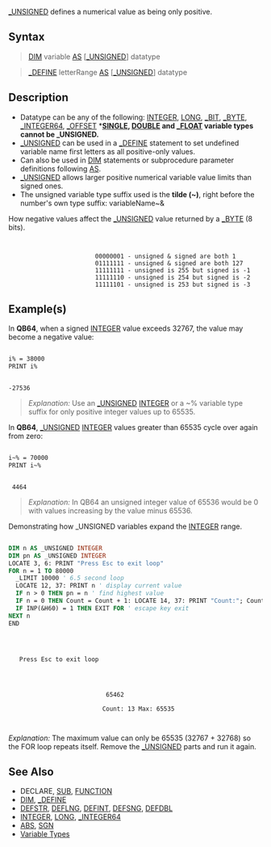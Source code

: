 [_UNSIGNED](_UNSIGNED) defines a numerical value as being only positive.


## Syntax
 
>  [DIM](DIM) variable [AS](AS) [[_UNSIGNED](_UNSIGNED)] datatype

>  [_DEFINE](_DEFINE) letterRange [AS](AS) [[_UNSIGNED](_UNSIGNED)] datatype


## Description

* Datatype can be any of the following: [INTEGER](INTEGER), [LONG](LONG), [_BIT](_BIT), [_BYTE](_BYTE), [_INTEGER64](_INTEGER64), [_OFFSET](_OFFSET)
***[SINGLE](SINGLE), [DOUBLE](DOUBLE) and [_FLOAT](_FLOAT) variable types cannot be _UNSIGNED.**
* [_UNSIGNED](_UNSIGNED) can be used in a [_DEFINE](_DEFINE) statement to set undefined variable name first letters as all positive-only values.
* Can also be used in [DIM](DIM) statements or subprocedure parameter definitions following [AS](AS).
* [_UNSIGNED](_UNSIGNED) allows larger positive numerical variable value limits than signed ones.
* The unsigned variable type suffix used is the **tilde (~)**, right before the number's own type suffix: variableName~&


How negative values affect the [_UNSIGNED](_UNSIGNED) value returned by a [_BYTE](_BYTE) (8 bits). 

```text


                        00000001 - unsigned & signed are both 1    
                        01111111 - unsigned & signed are both 127  
                        11111111 - unsigned is 255 but signed is -1
                        11111110 - unsigned is 254 but signed is -2
                        11111101 - unsigned is 253 but signed is -3

```



## Example(s)

 In **QB64**, when a signed [INTEGER](INTEGER) value exceeds 32767, the value may become a negative value:

```vb

i% = 38000
PRINT i% 

```
```text

-27536

```

> *Explanation:* Use an [_UNSIGNED](_UNSIGNED) [INTEGER](INTEGER) or a ~% variable type suffix for only positive integer values up to 65535.


In **QB64**, [_UNSIGNED](_UNSIGNED) [INTEGER](INTEGER) values greater than 65535 cycle over again from zero:

```vb

i~% = 70000
PRINT i~% 

```
```text

 4464

```

> *Explanation:* In QB64 an unsigned integer value of 65536 would be 0 with values increasing by the value minus 65536. 


Demonstrating how _UNSIGNED variables expand the [INTEGER](INTEGER) range.

```vb

DIM n AS _UNSIGNED INTEGER
DIM pn AS _UNSIGNED INTEGER
LOCATE 3, 6: PRINT "Press Esc to exit loop"
FOR n = 1 TO 80000
  _LIMIT 10000 ' 6.5 second loop 
  LOCATE 12, 37: PRINT n ' display current value
  IF n > 0 THEN pn = n ' find highest value
  IF n = 0 THEN Count = Count + 1: LOCATE 14, 37: PRINT "Count:"; Count; "Max:"; pn
  IF INP(&H60) = 1 THEN EXIT FOR ' escape key exit
NEXT n
END 

```

```text



   Press Esc to exit loop




                           65462

                          Count: 13 Max: 65535



```

*Explanation:* The maximum value can only be 65535 (32767 + 32768) so the FOR loop repeats itself. Remove the [_UNSIGNED](_UNSIGNED) parts and run it again.



## See Also

* DECLARE, [SUB](SUB), [FUNCTION](FUNCTION)
* [DIM](DIM), [_DEFINE](_DEFINE)
* [DEFSTR](DEFSTR), [DEFLNG](DEFLNG), [DEFINT](DEFINT), [DEFSNG](DEFSNG), [DEFDBL](DEFDBL)
* [INTEGER](INTEGER), [LONG](LONG), [_INTEGER64](_INTEGER64)
* [ABS](ABS), [SGN](SGN)
* [Variable Types](Variable-Types)




